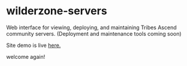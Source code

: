 # wilderzone-servers

Web interface for viewing, deploying, and maintaining Tribes Ascend community servers. (Deployment and maintenance tools coming soon)

Site demo is live [here.](https://servers.wilderzone.live/)

welcome again!
